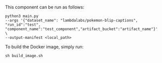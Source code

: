 This component can be run as follows:

```
python3 main.py 
--args '{"dataset_name": "lambdalabs/pokemon-blip-captions", "run_id":"test",
"component_name":"test_component","artifact_bucket":"artifact_name"}' \
--output-manifest <local_path> 
```

To build the Docker image, simply run:

```
sh build_image.sh
```